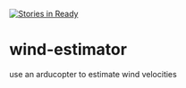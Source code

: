 [![Stories in Ready](https://badge.waffle.io/rayjanwilson/wind-estimator.png?label=ready&title=Ready)](https://waffle.io/rayjanwilson/wind-estimator)
# wind-estimator
use an arducopter to estimate wind velocities
